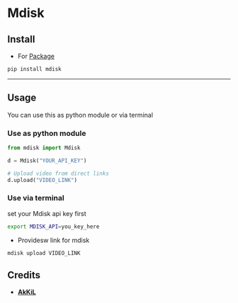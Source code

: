 # Mdisk


## Install

- For [Package](https://github.com/heimanpictures/mdisk)

```bash
pip install mdisk
```


---

## Usage

You can use this as python module or via terminal

### Use as python module
```python
from mdisk import Mdisk

d = Mdisk("YOUR_API_KEY")

# Upload video from direct links
d.upload("VIDEO_LINK")
```

### Use via terminal
set your Mdisk api key first
```bash
export MDISK_API=you_key_here
```
- Providesw link for mdisk
```bash
mdisk upload VIDEO_LINK
```

## Credits

- **[AkKiL](https://github.com/heimanpictures)**

